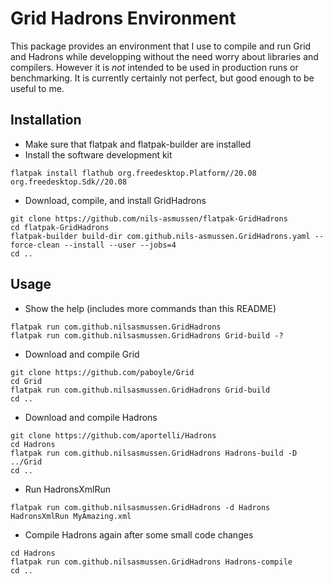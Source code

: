 Grid Hadrons Environment
========================
This package provides an environment that I use to compile and run Grid and Hadrons while developping without the need worry about libraries and compilers.
However it is *not* intended to be used in production runs or benchmarking. It is currently certainly not perfect, but good enough to be useful to me.

Installation
------------
- Make sure that flatpak and flatpak-builder are installed
- Install the software development kit
```
flatpak install flathub org.freedesktop.Platform//20.08 org.freedesktop.Sdk//20.08
```
- Download, compile, and install GridHadrons
```
git clone https://github.com/nils-asmussen/flatpak-GridHadrons
cd flatpak-GridHadrons
flatpak-builder build-dir com.github.nils-asmussen.GridHadrons.yaml --force-clean --install --user --jobs=4
cd ..
```

Usage
-----
- Show the help (includes more commands than this README)
```
flatpak run com.github.nilsasmussen.GridHadrons
flatpak run com.github.nilsasmussen.GridHadrons Grid-build -?
```
- Download and compile Grid
```
git clone https://github.com/paboyle/Grid
cd Grid
flatpak run com.github.nilsasmussen.GridHadrons Grid-build
cd ..
```
- Download and compile Hadrons
```
git clone https://github.com/aportelli/Hadrons
cd Hadrons
flatpak run com.github.nilsasmussen.GridHadrons Hadrons-build -D ../Grid
cd ..
```
- Run HadronsXmlRun
```
flatpak run com.github.nilsasmussen.GridHadrons -d Hadrons HadronsXmlRun MyAmazing.xml
```
- Compile Hadrons again after some small code changes
```
cd Hadrons
flatpak run com.github.nilsasmussen.GridHadrons Hadrons-compile
cd ..
```
